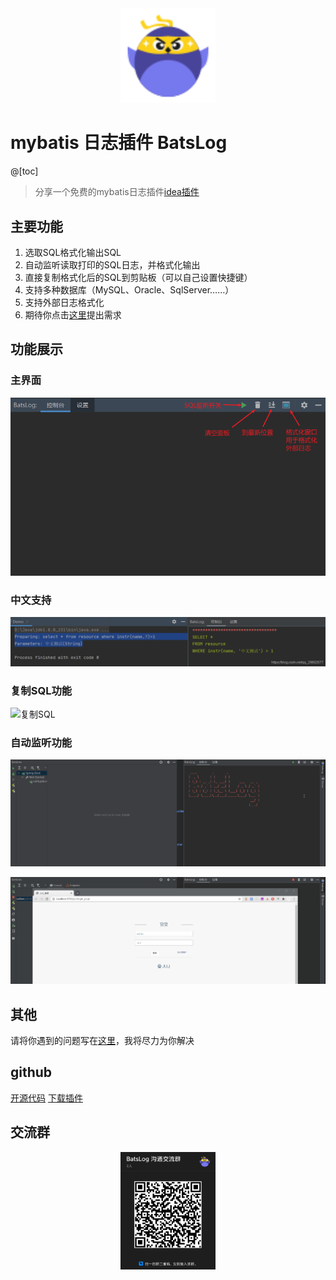 
<div align=center><img width="30%" src="./screenshot/pluginIcon.svg"/></div>

# mybatis 日志插件 BatsLog
@[toc]
>分享一个免费的mybatis日志插件[idea插件](https://plugins.jetbrains.com/plugin/15301-batslog)
## 主要功能
1. 选取SQL格式化输出SQL
2. 自动监听读取打印的SQL日志，并格式化输出
3. 直接复制格式化后的SQL到剪贴板（可以自己设置快捷键）
4. 支持多种数据库（MySQL、Oracle、SqlServer……）
5. 支持外部日志格式化
6. 期待你点击[这里](https://github.com/PerccyKing/batslog/issues)提出需求


## 功能展示
### 主界面
![主界面](./screenshot/主界面.png)
### 中文支持
![中文支持](./screenshot/中文支持.png)
### 复制SQL功能
![复制SQL](./screenshot/复制SQL.gif)

### 自动监听功能
![listen1](./screenshot/listen1.gif)

![listen2](./screenshot/listen2.gif)
## 其他
请将你遇到的问题写在[这里](https://github.com/PerccyKing/batslog/issues)，我将尽力为你解决

## github
[开源代码](https://github.com/PerccyKing/batslog)
[下载插件](https://plugins.jetbrains.com/plugin/15301-batslog)


## 交流群
<div align=center><img width="30%" src="./screenshot/chat_group.jpg" alt="群号：32782636"/></div>
